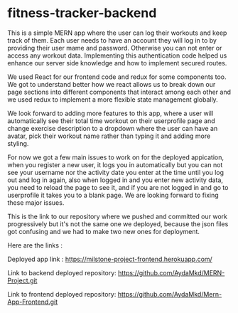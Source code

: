 # fitness-tracker-backend

This is a simple MERN app where the user can log their workouts and keep track of them. Each user needs to have an account they will log in to by providing their user mame and password. Otherwise you can not enter or access any workout data. Implementing this authentication code helped us enhance our server side knowledge and how to implement secured routes.

We used React for our frontend code and redux for some components too. We got to understand better how we react allows us to break down our page sections into different components that interact among each other and we used redux to implement a more flexible state management globally.

We look forward to adding more features to this app, where a user will automatically see their total time workout on their userprofile page and change exercise description to a dropdown where the user can have an avatar, pick their workout name rather than typing it and adding more styling.

For now we got a few main issues to work on for the deployed appication, when you register a new user, it logs you in automatically but you can not see your username nor the activity date you enter at the time until you log out and log in again, also when logged in and you enter new activity data, you need to reload the page to see it, and if you are not logged in and go to userprofile it takes you to a blank page. We are looking forward to fixing these major issues.

This is the link to our repository where we pushed and committed our work progressively but it's not the same one we deployed, because the json files got confusing and we had to make two new ones for deployment.

Here are the links :

Deployed app link : https://milstone-project-frontend.herokuapp.com/ 

Link to backend deployed repository: https://github.com/AydaMkd/MERN-Project.git

Link to frontend deployed repository: https://github.com/AydaMkd/Mern-App-Frontend.git
